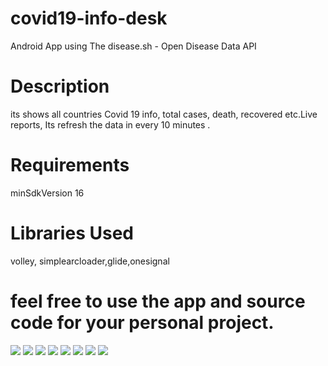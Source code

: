 

# covid19-info-desk
Android App using The disease.sh - Open Disease Data API

# Description
its shows all countries Covid 19 info, total cases, death, recovered etc.Live reports, Its refresh the data in every 10 minutes . 

# Requirements
minSdkVersion 16

# Libraries Used
volley, simplearcloader,glide,onesignal

# feel free to use the app and source code for your personal project.
![](image/Screenshot_1608477247.png)
![](image/Screenshot_1608477266.png)
![](image/Screenshot_1608477273.png)
![](image/Screenshot_1608477284.png)
![](image/Screenshot_1608477292.png)
![](image/Screenshot_1608477304.png)
![](image/Screenshot_1608477343.png)
![](image/Screenshot_1608477345.png)
